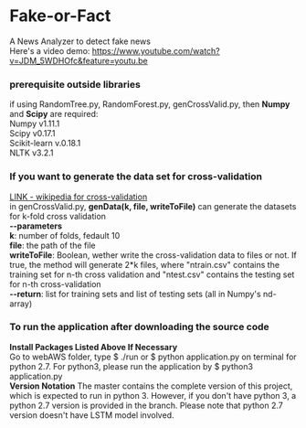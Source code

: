 # Fake-or-Fact
A News Analyzer to detect fake news  
Here's a video demo: https://www.youtube.com/watch?v=JDM_5WDHOfc&feature=youtu.be

### prerequisite outside libraries  
if using RandomTree.py, RandomForest.py, genCrossValid.py, then <b>Numpy</b> and <b>Scipy</b> are required:  
Numpy v1.11.1  
Scipy v0.17.1  
Scikit-learn v.0.18.1  
NLTK v3.2.1  

  
### If you want to generate the data set for cross-validation  
[LINK - wikipedia for cross-validation](https://en.wikipedia.org/wiki/Cross-validation_(statistics))  
in genCrossValid.py, <b>genData(k, file, writeToFile)</b> can generate the datasets for k-fold cross validation  
<b>--parameters</b>  
<b>k</b>: number of folds, fedault 10  
<b>file</b>: the path of the file  
<b>writeToFile</b>: Boolean, wether write the cross-validation data to files or not. If true, the method will generate 2*k files, where "ntrain.csv" contains the training set for n-th cross validation and "ntest.csv" contains the testing set for n-th cross-validation  
<b>--return</b>: list for training sets and list of testing sets (all in Numpy's nd-array)

### To run the application after downloading the source code
<b>Install Packages Listed Above If Necessary</b>  
Go to webAWS folder, type $ ./run or $ python application.py on terminal for python 2.7. For python3, please run the application by $ python3 application.py  
<b>Version Notation</b> The master contains the complete version of this project, which is expected to run in python 3. However, if you don't have python 3, a python 2.7 version is provided in the branch. Please note that python 2.7 version doesn't have LSTM model involved. 
